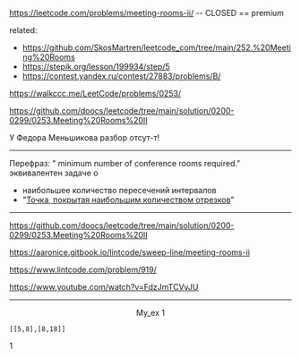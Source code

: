 https://leetcode.com/problems/meeting-rooms-ii/ -- CLOSED == premium

related: 
- https://github.com/SkosMartren/leetcode_com/tree/main/252.%20Meeting%20Rooms
- https://stepik.org/lesson/199934/step/5
- https://contest.yandex.ru/contest/27883/problems/B/

https://walkccc.me/LeetCode/problems/0253/

https://github.com/doocs/leetcode/tree/main/solution/0200-0299/0253.Meeting%20Rooms%20II

У Федора Меньшикова разбор отсут-т!

_________

Перефраз: " minimum number of conference rooms required." эквивалентен задаче о 
- наибольшее количество пересечений интервалов
- "[Точка, покрытая наибольшим количеством отрезков](https://ru.algorithmica.org/cs/decomposition/scanline/)"
_________

https://github.com/doocs/leetcode/tree/main/solution/0200-0299/0253.Meeting%20Rooms%20II

https://aaronice.gitbook.io/lintcode/sweep-line/meeting-rooms-ii

https://www.lintcode.com/problem/919/

https://www.youtube.com/watch?v=FdzJmTCVyJU

_________

<p align="center">My_ex 1</p>

    [[5,8],[8,18]]  
1
